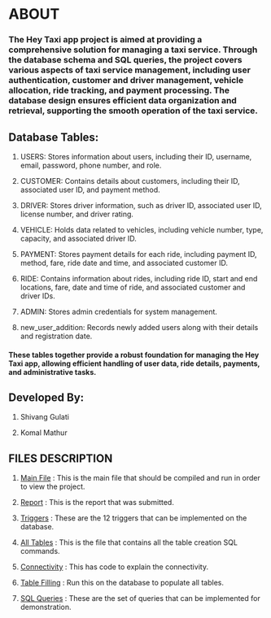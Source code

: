 # ABOUT

### The Hey Taxi app project is aimed at providing a comprehensive solution for managing a taxi service. Through the database schema and SQL queries, the project covers various aspects of taxi service management, including user authentication, customer and driver management, vehicle allocation, ride tracking, and payment processing. The database design ensures efficient data organization and retrieval, supporting the smooth operation of the taxi service.

## Database Tables:

1. USERS: Stores information about users, including their ID, username, email, password, phone number, and role.

2. CUSTOMER: Contains details about customers, including their ID, associated user ID, and payment method.

3. DRIVER: Stores driver information, such as driver ID, associated user ID, license number, and driver rating.

4. VEHICLE: Holds data related to vehicles, including vehicle number, type, capacity, and associated driver ID.

5. PAYMENT: Stores payment details for each ride, including payment ID, method, fare, ride date and time, and associated customer ID.

6. RIDE: Contains information about rides, including ride ID, start and end locations, fare, date and time of ride, and associated customer and driver IDs.

7. ADMIN: Stores admin credentials for system management.

8. new_user_addition: Records newly added users along with their details and registration date.

#### These tables together provide a robust foundation for managing the Hey Taxi app, allowing efficient handling of user data, ride details, payments, and administrative tasks.

## Developed By:

1. Shivang Gulati

2. Komal Mathur

## FILES DESCRIPTION

1. [Main File](https://github.com/imsg8/Hey-Taxi/blob/main/app.py) : This is the main file that should be compiled and run in order to view the project.

2. [Report](https://github.com/imsg8/Hey-Taxi/blob/main/DBMS_Lab_End_Sem_Mini-Project.pdf) : This is the report that was submitted.

3. [Triggers](https://github.com/imsg8/Hey-Taxi/blob/main/All%20Triggers.md) : These are the 12 triggers that can be implemented on the database.

4. [All Tables](https://github.com/imsg8/Hey-Taxi/blob/main/building%20table.sql) : This is the file that contains all the table creation SQL commands.

5. [Connectivity](https://github.com/imsg8/Hey-Taxi/blob/main/conectivity%20explained%20using%20python.py) : This has code to explain the connectivity.

6. [Table Filling](https://github.com/imsg8/Hey-Taxi/blob/main/populate.sql) : Run this on the database to populate all tables.

7. [SQL Queries](https://github.com/imsg8/Hey-Taxi/blob/main/sql-queries.sql) : These are the set of queries that can be implemented for demonstration.
